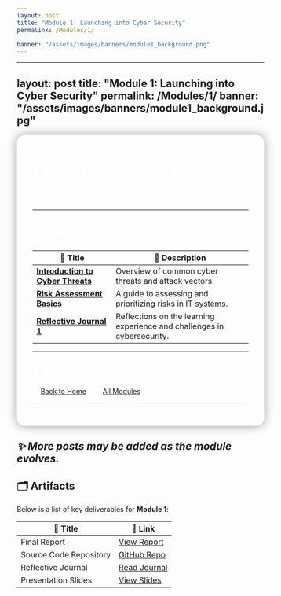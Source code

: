 ```yaml
---
layout: post
title: "Module 1: Launching into Cyber Security"
permalink: /Modules/1/

banner: "/assets/images/banners/module1_background.png"
---
```

---
layout: post
title: "Module 1: Launching into Cyber Security"
permalink: /Modules/1/
banner: "/assets/images/banners/module1_background.jpg"
---

<section style="background-image: url('/assets/images/banners/module1_background.png'); background-size: cover; padding: 2rem; color: white; border-radius: 1rem; box-shadow: 0 0 20px rgba(0,0,0,0.4);">

# 📘 Module 1: Launching into Cyber Security

Explore the key concepts, practices, and reflections covered in this module. Below is a list of posts with summaries.

---

## 📚 Post Index

| 📄 Title | 📝 Description |
|---------|----------------|
| [**Introduction to Cyber Threats**](./Introduction_to_Cyber_Threats.md) | Overview of common cyber threats and attack vectors. |
| [**Risk Assessment Basics**](./Risk_Assessment_Basics.md) | A guide to assessing and prioritizing risks in IT systems. |
| [**Reflective Journal 1**](./Reflective_Journal_1.md) | Reflections on the learning experience and challenges in cybersecurity. |

---

## 🧭 Navigation

🔙 [Back to Home](/) &nbsp;|&nbsp; 🔗 [All Modules](/categories.html)

---

</section>

*✨ More posts may be added as the module evolves.*
---

## 🗂️ Artifacts

Below is a list of key deliverables for **Module 1**:

| 📌 Title                           | 🔗 Link                      |
|-----------------------------------|------------------------------|
| Final Report                      | [View Report](#)             |
| Source Code Repository            | [GitHub Repo](#)             |
| Reflective Journal                | [Read Journal](#)            |
| Presentation Slides               | [View Slides](#)             |
